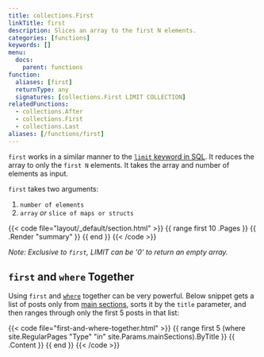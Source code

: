 ```yaml
---
title: collections.First
linkTitle: first
description: Slices an array to the first N elements.
categories: [functions]
keywords: []
menu:
  docs:
    parent: functions
function:
  aliases: [first]
  returnType: any
  signatures: [collections.First LIMIT COLLECTION]
relatedFunctions:
  - collections.After
  - collections.First
  - collections.Last
aliases: [/functions/first]
---
```


`first` works in a similar manner to the [`limit` keyword in
SQL][limitkeyword]. It reduces the array to only the `first N`
elements. It takes the array and number of elements as input.

`first` takes two arguments:
1. `number of elements`
2. `array` *or* `slice of maps or structs`

{{< code file="layout/_default/section.html" >}}
{{ range first 10 .Pages }}
    {{ .Render "summary" }}
{{ end }}
{{< /code >}}

*Note: Exclusive to `first`, LIMIT can be '0' to return an empty array.*

## `first` and `where` Together

Using `first` and [`where`] together can be very
powerful. Below snippet gets a list of posts only from [main
sections], sorts it by the `title` parameter, and then
ranges through only the first 5 posts in that list:

{{< code file="first-and-where-together.html" >}}
{{ range first 5 (where site.RegularPages "Type" "in" site.Params.mainSections).ByTitle }}
   {{ .Content }}
{{ end }}
{{< /code >}}


[limitkeyword]: https://www.techonthenet.com/sql/select_limit.php
[`where`]: /functions/collections/where
[main sections]: /functions/collections/where#mainsections
